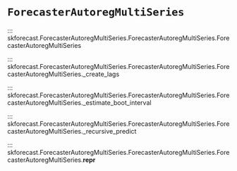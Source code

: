 # `ForecasterAutoregMultiSeries`

::: skforecast.ForecasterAutoregMultiSeries.ForecasterAutoregMultiSeries.ForecasterAutoregMultiSeries

::: skforecast.ForecasterAutoregMultiSeries.ForecasterAutoregMultiSeries.ForecasterAutoregMultiSeries._create_lags

::: skforecast.ForecasterAutoregMultiSeries.ForecasterAutoregMultiSeries.ForecasterAutoregMultiSeries._estimate_boot_interval

::: skforecast.ForecasterAutoregMultiSeries.ForecasterAutoregMultiSeries.ForecasterAutoregMultiSeries._recursive_predict

::: skforecast.ForecasterAutoregMultiSeries.ForecasterAutoregMultiSeries.ForecasterAutoregMultiSeries.__repr__
